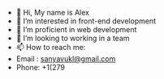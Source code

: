 - 👋 Hi, My name is Alex
- 👀 I’m interested in front-end development
- 🌱 I’m proficient in web development
- 💞️ I’m looking to working in a team
- 📫 How to reach me:
-  Email : sanyavukl@gmail.com
-  Phone: +1(279

